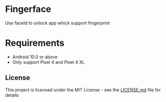 # Fingerface

Use faceId to unlock app whick support fingerprint
# Requirements

- Android 10.0 or above
- Only support Pixel 4 and Pixel 4 XL

## License

This project is licensed under the MIT License - see the [LICENSE.md](LICENSE.md) file for details
